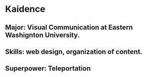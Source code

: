 # Kaidence 
## Major: Visual Communication at Eastern Washignton University.
## Skills: web design, organization of content.
## Superpower: Teleportation

<!--
**kaidence17/kaidence17** is a ✨ _special_ ✨ repository because its `README.md` (this file) appears on your GitHub profile.
